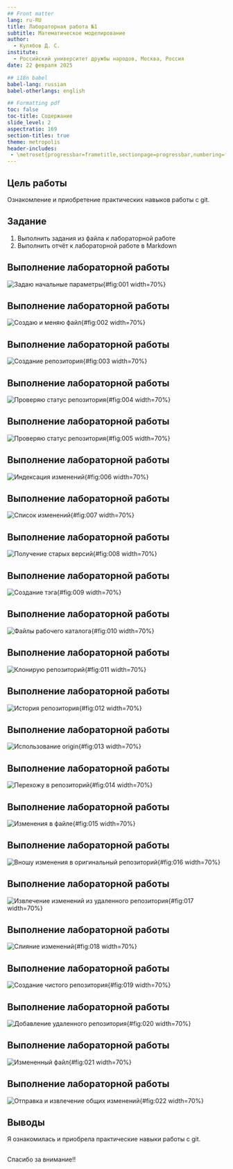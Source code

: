 ```yaml
---
## Front matter
lang: ru-RU
title: Лабораторная работа №1
subtitle: Математическое моделирование
author:
  - Кулябов Д. С.
institute:
  - Российский университет дружбы народов, Москва, Россия
date: 22 февраля 2025

## i18n babel
babel-lang: russian
babel-otherlangs: english

## Formatting pdf
toc: false
toc-title: Содержание
slide_level: 2
aspectratio: 169
section-titles: true
theme: metropolis
header-includes:
 - \metroset{progressbar=frametitle,sectionpage=progressbar,numbering=fraction}
---
```


## Цель работы

Ознакомление и приобретение практических навыков работы с git.

## Задание

1. Выполнить задания из файла к лабораторной работе
2. Выполнить отчёт к лабораторной работе в Markdown

## Выполнение лабораторной работы

![Задаю начальные параметры](image/1.png){#fig:001 width=70%}

## Выполнение лабораторной работы

![Создаю и меняю файл](image/2.png){#fig:002 width=70%}

## Выполнение лабораторной работы

![Создание репозитория](image/3.png){#fig:003 width=70%}

## Выполнение лабораторной работы

![Проверяю статус репозитория](image/4.png){#fig:004 width=70%}

## Выполнение лабораторной работы

![Проверяю статус репозитория](image/5.png){#fig:005 width=70%}

## Выполнение лабораторной работы

![Индексация изменений](image/8.png){#fig:006 width=70%}

## Выполнение лабораторной работы

![Список изменений](image/9.png){#fig:007 width=70%}

## Выполнение лабораторной работы

![Получение старых версий](image/10.png){#fig:008 width=70%}

## Выполнение лабораторной работы

![Создание тэга](image/11.png){#fig:009 width=70%}

## Выполнение лабораторной работы

![Файлы рабочего каталога](image/12.png){#fig:010 width=70%}

## Выполнение лабораторной работы

![Клонирую репозиторий](image/13.png){#fig:011 width=70%}

## Выполнение лабораторной работы

![История репозитория](image/15.png){#fig:012 width=70%}

## Выполнение лабораторной работы

![Использование origin](image/16.png){#fig:013 width=70%}

## Выполнение лабораторной работы

![Перехожу в репозиторий](image/20.png){#fig:014 width=70%}

## Выполнение лабораторной работы

![Изменения в файле](image/18.png){#fig:015 width=70%}

## Выполнение лабораторной работы

![Вношу изменения в оригинальный репозиторий](image/19.png){#fig:016 width=70%}

## Выполнение лабораторной работы

![Извлечение изменений из удаленного репозитория](image/21.png){#fig:017 width=70%}

## Выполнение лабораторной работы

![Слияние изменений](image/22.png){#fig:018 width=70%}

## Выполнение лабораторной работы

![Создание чистого репозитория](image/23.png){#fig:019 width=70%}

## Выполнение лабораторной работы

![Добавление удаленного репозитория](image/24.png){#fig:020 width=70%}

## Выполнение лабораторной работы

![Измененный файл](image/25.png){#fig:021 width=70%}

## Выполнение лабораторной работы

![Отправка и извлечение общих изменений](image/26.png){#fig:022 width=70%}



## Выводы

Я ознакомилась и приобрела практические навыки работы с git.

## 

Спасибо за внимание!!

